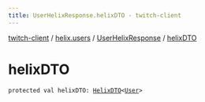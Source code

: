 ```yaml
---
title: UserHelixResponse.helixDTO - twitch-client
---
```


[twitch-client](../../index.html) / [helix.users](../index.html) / [UserHelixResponse](index.html) / [helixDTO](./helix-d-t-o.html)

# helixDTO

`protected val helixDTO: `[`HelixDTO`](../../helix.http.model/-helix-d-t-o/index.html)`<`[`User`](../../helix.users.model/-user/index.html)`>`